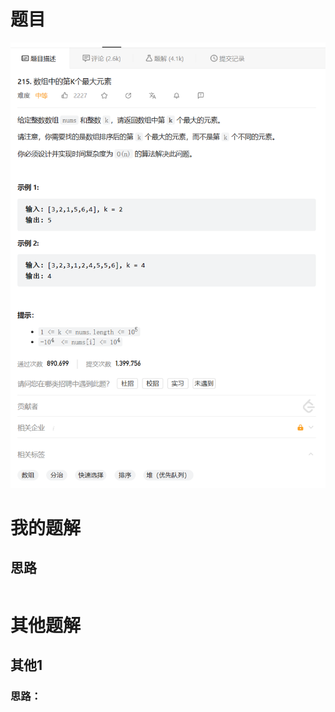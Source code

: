 # 题目

![image-20230726212051146](image/image-20230726212051146.png)

# 我的题解

## 思路

```

```



# 其他题解

## 其他1

### 思路：